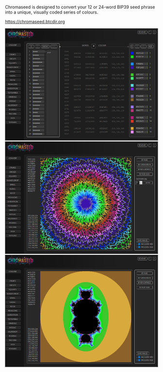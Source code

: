 Chromaseed is designed to convert your 12 or 24-word BIP39 seed phrase into a unique, visually coded series of colours.

https://chromaseed.btcdir.org

![test](https://github.com/BXL909/Chromaseed/blob/master/ChromaseedScreenshot1.png?raw=true)
![test](https://github.com/BXL909/Chromaseed/blob/master/ChromaseedScreenshot2.png?raw=true)
![test](https://github.com/BXL909/Chromaseed/blob/master/ChromaseedScreenshot3.png?raw=true)
